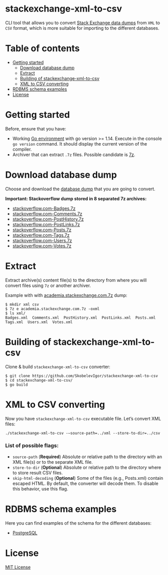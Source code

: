 # stackexchange-xml-to-csv

CLI tool that allows you to convert [Stack Exchange data dumps](https://archive.org/download/stackexchange) from `XML` to `CSV` format, which is more suitable for importing to the different databases.

Table of contents
=================
* [Getting started](#getting-started)
    * [Download database dump](#download-database-dump)
    * [Extract](#extract)
    * [Building of stackexchange-xml-to-csv](#building-of-stackexchange-xml-to-csv)
    * [XML to CSV converting](#xml-to-csv-converting)
* [RDBMS schema examples](#rdbms-schema-examples)
* [License](#license)


Getting started
===============
Before, ensure that you have:
* Working [Go environment](https://golang.org/doc/install) with go version >= 1.14. Execute in the console `go version` command. It should display the current version of the compiler.
* Archiver that can extract `.7z` files. Possible candidate is [7z](https://www.7-zip.org/).


Download database dump
======================

Choose and download the [database dump](https://archive.org/download/stackexchange) that you are going to convert.

**Important: Stackoverflow dump stored in 8 separated 7z archives:**

* [stackoverflow.com-Badges.7z](https://archive.org/download/stackexchange/stackoverflow.com-Badges.7z)
* [stackoverflow.com-Comments.7z](https://archive.org/download/stackexchange/stackoverflow.com-Comments.7z)
* [stackoverflow.com-PostHistory.7z](https://archive.org/download/stackexchange/stackoverflow.com-PostHistory.7z)
* [stackoverflow.com-PostLinks.7z](https://archive.org/download/stackexchange/stackoverflow.com-PostLinks.7z)
* [stackoverflow.com-Posts.7z](https://archive.org/download/stackexchange/stackoverflow.com-Posts.7z)
* [stackoverflow.com-Tags.7z](https://archive.org/download/stackexchange/stackoverflow.com-Tags.7z)
* [stackoverflow.com-Users.7z](https://archive.org/download/stackexchange/stackoverflow.com-Users.7z)
* [stackoverflow.com-Votes.7z](https://archive.org/download/stackexchange/stackoverflow.com-Votes.7z)

Extract
=======

Extract archive(s) content file(s) to the directory from where you will convert files using `7z` or another archiver.

Example with with [academia.stackexchange.com.7z](https://archive.org/download/stackexchange/academia.stackexchange.com.7z) dump:
```shell
$ mkdir xml csv
$ 7z e academia.stackexchange.com.7z -oxml
$ ls xml/
Badges.xml  Comments.xml  PostHistory.xml  PostLinks.xml  Posts.xml  Tags.xml  Users.xml  Votes.xml
```

Building of stackexchange-xml-to-csv
====================================

Clone & build `stackexchange-xml-to-csv` converter:

```shell
$ git clone https://github.com/SkobelevIgor/stackexchange-xml-to-csv
$ cd stackexchange-xml-to-csv/
$ go build
```

XML to CSV converting
=====================

Now you have `stackexchange-xml-to-csv` executable file. Let’s convert XML files:
```
./stackexchange-xml-to-csv -—source-path=../xml --store-to-dir=../csv
```
### List of possible flags:

* `source-path` (**Required**) Absolute or relative path to the directory with an XML file(s) or to the separate XML file.
* `store-to-dir` (**Optional**) Absolute or relative path to the directory where to store result CSV files.
* `skip-html-decoding` (**Optional**) Some of the files (e.g., Posts.xml) contain escaped HTML. By default, the converter will decode them. To disable this behavior, use this flag.


RDBMS schema examples
=====================
Here you can find examples of the schema for the different databases:

* [PostgreSQL](./example/postgresql_ddl.sql)

License
=======

[MIT License](./LICENSE)
